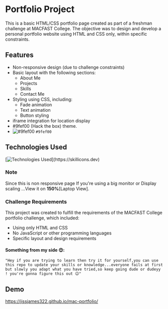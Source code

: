
# Portfolio Project

This is a basic HTML/CSS portfolio page created as part of a freshman challenge at MACFAST College. The objective was to design and develop a personal portfolio website using HTML and CSS only, within specific constraints.


## Features



- Non-responsive design (due to challenge constraints)
- Basic layout with the following sections:
    - About Me
    - Projects
    - Skills
    - Contact Me
- Styling using CSS, including:
    - Fade animation
    - Text animation
    - Button styling
- iframe integration for location display
- #9fef00 (Hack the box) theme.
- ![#9fef00](https://placehold.co/15x15/9fef00/9fef00.png) `#9fef00`


## Technologies Used

[![Technologies Used](https://skillicons.dev/icons?i=html,css,)](https://skillicons.dev)

### Note

Since this is non responsive page If you're using a big monitor or Display scaling ...View it on **150%**[Laptop View].

### Challenge Requirements

This project was created to fulfill the requirements of the MACFAST College  portfolio challenge, which included:


- Using only HTML and CSS
- No JavaScript or other programming languages
- Specific layout and design requirements

#### Something from my side 😊:

`"Hey if you are trying to learn then try it for yourself,you can use this repo to update your skills or knowledge...everyone fails at first but slowly you adapt what you have tried,so keep going dude or dudeyy ! you're gonna figure this out 😉"`


## Demo

https://jissjames322.github.io/mac-portfolio/
